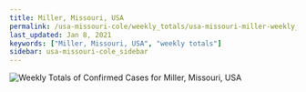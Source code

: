 ```yaml
---
title: Miller, Missouri, USA
permalink: /usa-missouri-cole/weekly_totals/usa-missouri-miller-weekly_totals.html
last_updated: Jan 8, 2021
keywords: ["Miller, Missouri, USA", "weekly totals"]
sidebar: usa-missouri-cole_sidebar
---
```


![Weekly Totals of Confirmed Cases for Miller, Missouri, USA](/covid_tracker/images/graphs/usa-missouri-miller-weekly_totals_graph.png)
